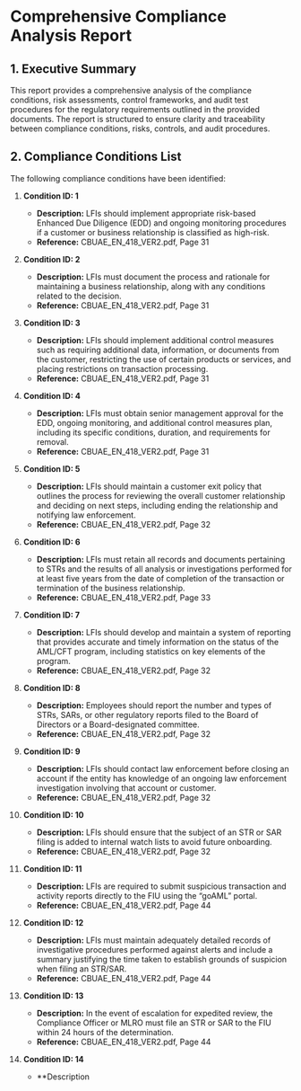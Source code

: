 # Comprehensive Compliance Analysis Report

## 1. Executive Summary
This report provides a comprehensive analysis of the compliance conditions, risk assessments, control frameworks, and audit test procedures for the regulatory requirements outlined in the provided documents. The report is structured to ensure clarity and traceability between compliance conditions, risks, controls, and audit procedures.

## 2. Compliance Conditions List
The following compliance conditions have been identified:

1. **Condition ID: 1**
   - **Description:** LFIs should implement appropriate risk-based Enhanced Due Diligence (EDD) and ongoing monitoring procedures if a customer or business relationship is classified as high-risk.
   - **Reference:** CBUAE_EN_418_VER2.pdf, Page 31

2. **Condition ID: 2**
   - **Description:** LFIs must document the process and rationale for maintaining a business relationship, along with any conditions related to the decision.
   - **Reference:** CBUAE_EN_418_VER2.pdf, Page 31

3. **Condition ID: 3**
   - **Description:** LFIs should implement additional control measures such as requiring additional data, information, or documents from the customer, restricting the use of certain products or services, and placing restrictions on transaction processing.
   - **Reference:** CBUAE_EN_418_VER2.pdf, Page 31

4. **Condition ID: 4**
   - **Description:** LFIs must obtain senior management approval for the EDD, ongoing monitoring, and additional control measures plan, including its specific conditions, duration, and requirements for removal.
   - **Reference:** CBUAE_EN_418_VER2.pdf, Page 31

5. **Condition ID: 5**
   - **Description:** LFIs should maintain a customer exit policy that outlines the process for reviewing the overall customer relationship and deciding on next steps, including ending the relationship and notifying law enforcement.
   - **Reference:** CBUAE_EN_418_VER2.pdf, Page 32

6. **Condition ID: 6**
   - **Description:** LFIs must retain all records and documents pertaining to STRs and the results of all analysis or investigations performed for at least five years from the date of completion of the transaction or termination of the business relationship.
   - **Reference:** CBUAE_EN_418_VER2.pdf, Page 33

7. **Condition ID: 7**
   - **Description:** LFIs should develop and maintain a system of reporting that provides accurate and timely information on the status of the AML/CFT program, including statistics on key elements of the program.
   - **Reference:** CBUAE_EN_418_VER2.pdf, Page 32

8. **Condition ID: 8**
   - **Description:** Employees should report the number and types of STRs, SARs, or other regulatory reports filed to the Board of Directors or a Board-designated committee.
   - **Reference:** CBUAE_EN_418_VER2.pdf, Page 32

9. **Condition ID: 9**
   - **Description:** LFIs should contact law enforcement before closing an account if the entity has knowledge of an ongoing law enforcement investigation involving that account or customer.
   - **Reference:** CBUAE_EN_418_VER2.pdf, Page 32

10. **Condition ID: 10**
    - **Description:** LFIs should ensure that the subject of an STR or SAR filing is added to internal watch lists to avoid future onboarding.
    - **Reference:** CBUAE_EN_418_VER2.pdf, Page 32

11. **Condition ID: 11**
    - **Description:** LFIs are required to submit suspicious transaction and activity reports directly to the FIU using the “goAML” portal.
    - **Reference:** CBUAE_EN_418_VER2.pdf, Page 44

12. **Condition ID: 12**
    - **Description:** LFIs must maintain adequately detailed records of investigative procedures performed against alerts and include a summary justifying the time taken to establish grounds of suspicion when filing an STR/SAR.
    - **Reference:** CBUAE_EN_418_VER2.pdf, Page 44

13. **Condition ID: 13**
    - **Description:** In the event of escalation for expedited review, the Compliance Officer or MLRO must file an STR or SAR to the FIU within 24 hours of the determination.
    - **Reference:** CBUAE_EN_418_VER2.pdf, Page 44

14. **Condition ID: 14**
    - **Description